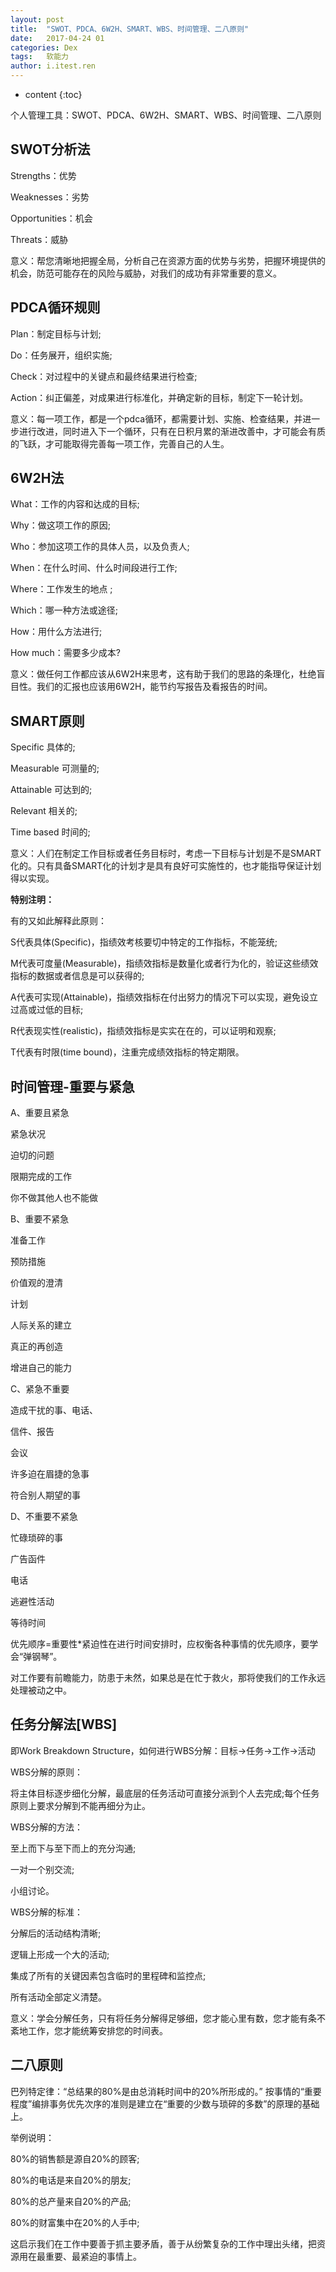 ```yaml
---
layout: post
title:  "SWOT、PDCA、6W2H、SMART、WBS、时间管理、二八原则"
date:   2017-04-24 01
categories: Dex
tags:   软能力
author: i.itest.ren
---
```


* content
{:toc}


个人管理工具：SWOT、PDCA、6W2H、SMART、WBS、时间管理、二八原则







## SWOT分析法 ##

Strengths：优势

Weaknesses：劣势

Opportunities：机会

Threats：威胁

意义：帮您清晰地把握全局，分析自己在资源方面的优势与劣势，把握环境提供的机会，防范可能存在的风险与威胁，对我们的成功有非常重要的意义。


## PDCA循环规则 ##

Plan：制定目标与计划;

Do：任务展开，组织实施;

Check：对过程中的关键点和最终结果进行检查;

Action：纠正偏差，对成果进行标准化，并确定新的目标，制定下一轮计划。

意义：每一项工作，都是一个pdca循环，都需要计划、实施、检查结果，并进一步进行改进，同时进入下一个循环，只有在日积月累的渐进改善中，才可能会有质的飞跃，才可能取得完善每一项工作，完善自己的人生。


## 6W2H法 ##

What：工作的内容和达成的目标;

Why：做这项工作的原因;

Who：参加这项工作的具体人员，以及负责人;

When：在什么时间、什么时间段进行工作;

Where：工作发生的地点 ;

Which：哪一种方法或途径;

How：用什么方法进行;

How much：需要多少成本?

意义：做任何工作都应该从6W2H来思考，这有助于我们的思路的条理化，杜绝盲目性。我们的汇报也应该用6W2H，能节约写报告及看报告的时间。



## SMART原则 ##

Specific 具体的;

Measurable 可测量的;

Attainable 可达到的;

Relevant 相关的;

Time based 时间的;

意义：人们在制定工作目标或者任务目标时，考虑一下目标与计划是不是SMART化的。只有具备SMART化的计划才是具有良好可实施性的，也才能指导保证计划得以实现。

**特别注明：**

有的又如此解释此原则：

S代表具体(Specific)，指绩效考核要切中特定的工作指标，不能笼统;

M代表可度量(Measurable)，指绩效指标是数量化或者行为化的，验证这些绩效指标的数据或者信息是可以获得的;

A代表可实现(Attainable)，指绩效指标在付出努力的情况下可以实现，避免设立过高或过低的目标;

R代表现实性(realistic)，指绩效指标是实实在在的，可以证明和观察;

T代表有时限(time bound)，注重完成绩效指标的特定期限。

## 时间管理-重要与紧急 ##

A、重要且紧急

紧急状况

迫切的问题

限期完成的工作

你不做其他人也不能做

B、重要不紧急

准备工作

预防措施

价值观的澄清

计划

人际关系的建立

真正的再创造

增进自己的能力

C、紧急不重要

造成干扰的事、电话、

信件、报告

会议

许多迫在眉捷的急事

符合别人期望的事

D、不重要不紧急

忙碌琐碎的事

广告函件

电话

逃避性活动

等待时间

优先顺序=重要性*紧迫性在进行时间安排时，应权衡各种事情的优先顺序，要学会“弹钢琴”。

对工作要有前瞻能力，防患于未然，如果总是在忙于救火，那将使我们的工作永远处理被动之中。


## 任务分解法[WBS] ##

即Work Breakdown Structure，如何进行WBS分解：目标→任务→工作→活动

WBS分解的原则：

将主体目标逐步细化分解，最底层的任务活动可直接分派到个人去完成;每个任务原则上要求分解到不能再细分为止。

WBS分解的方法：

至上而下与至下而上的充分沟通;

一对一个别交流;

小组讨论。

WBS分解的标准：

分解后的活动结构清晰;

逻辑上形成一个大的活动;

集成了所有的关键因素包含临时的里程碑和监控点;

所有活动全部定义清楚。

意义：学会分解任务，只有将任务分解得足够细，您才能心里有数，您才能有条不紊地工作，您才能统筹安排您的时间表。


## 二八原则 ##

巴列特定律：“总结果的80%是由总消耗时间中的20%所形成的。” 按事情的“重要程度”编排事务优先次序的准则是建立在“重要的少数与琐碎的多数”的原理的基础上。

举例说明：

80%的销售额是源自20%的顾客;

80%的电话是来自20%的朋友;

80%的总产量来自20%的产品;

80%的财富集中在20%的人手中;

这启示我们在工作中要善于抓主要矛盾，善于从纷繁复杂的工作中理出头绪，把资源用在最重要、最紧迫的事情上。